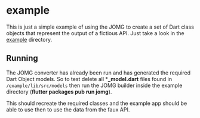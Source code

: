 # example

This is just a simple example of using the JOMG to create a set of Dart class objects that represent
the output of a fictious API. Just take a look in the [example](https://github.com/magnatronus/jomg/tree/master/example) directory.

## Running
The JOMG converter has already been run and has generated the required Dart Object models. So to test delete all ***_model.dart** files
found in `/example/lib/src/models` then run  the JOMG builder inside the example directory (**flutter packages pub run jomg**).

This should recreate the required classes and the example app should be able to use then to use the data from the faux API.
